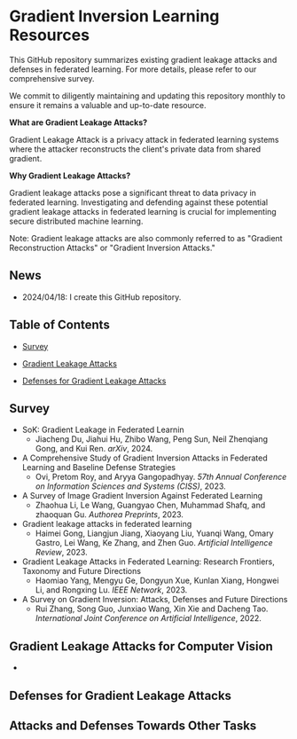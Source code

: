 # Gradient Inversion Learning Resources

This GitHub repository summarizes existing gradient leakage attacks and defenses in federated learning. For more details, please refer to our comprehensive survey.

We commit to diligently maintaining and updating this repository monthly to ensure it remains a valuable and up-to-date resource.

**What are Gradient Leakage Attacks?**

Gradient Leakage Attack is a privacy attack in federated learning systems where the attacker reconstructs the client's private data from shared gradient.

**Why Gradient Leakage Attacks?**

Gradient leakage attacks pose a significant threat to data privacy in federated learning. Investigating and defending against these potential gradient leakage attacks in federated learning is crucial for implementing secure distributed machine learning.

Note: Gradient leakage attacks are also commonly referred to as "Gradient Reconstruction Attacks" or "Gradient Inversion Attacks."

## News

- 2024/04/18: I create this GitHub repository.

## Table of Contents

- [Survey](#survey)

- [Gradient Leakage Attacks](#gradient-leakage-attacks)

- [Defenses for Gradient Leakage Attacks](#defenses-for-gradient-leakage-attacks)

## Survey

- SoK: Gradient Leakage in Federated Learnin
  - Jiacheng Du, Jiahui Hu, Zhibo Wang, Peng Sun, Neil Zhenqiang Gong, and Kui Ren. *arXiv*, 2024.
- A Comprehensive Study of Gradient Inversion Attacks in Federated Learning and Baseline Defense Strategies
  - Ovi, Pretom Roy, and Aryya Gangopadhyay. *57th Annual Conference on Information Sciences and Systems (CISS)*, 2023.
- A Survey of Image Gradient Inversion Against Federated Learning
  - Zhaohua Li, Le Wang, Guangyao Chen, Muhammad Shafq, and zhaoquan Gu. *Authorea Preprints*, 2023.
- Gradient leakage attacks in federated learning
  - Haimei Gong, Liangjun Jiang, Xiaoyang Liu, Yuanqi Wang, Omary Gastro, Lei Wang, Ke Zhang, and Zhen Guo. *Artificial Intelligence Review*, 2023.
- Gradient Leakage Attacks in Federated Learning: Research Frontiers, Taxonomy and Future Directions
  - Haomiao Yang, Mengyu Ge, Dongyun Xue, Kunlan Xiang, Hongwei Li, and Rongxing Lu. *IEEE Network*, 2023.
- A Survey on Gradient Inversion: Attacks, Defenses and Future Directions
  - Rui Zhang, Song Guo, Junxiao Wang, Xin Xie and Dacheng Tao. *International Joint Conference on Artificial Intelligence*, 2022.

## Gradient Leakage Attacks for Computer Vision

- 


## Defenses for Gradient Leakage Attacks



## Attacks and Defenses Towards Other Tasks

